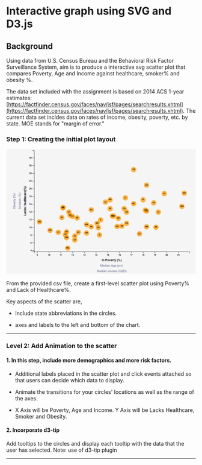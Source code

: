 # Interactive graph using SVG and D3.js

## Background

Using data from U.S. Census Bureau and the Behavioral Risk Factor Surveillance System, aim is to produce a interactive svg scatter plot that compares Poverty, Age and Income against healthcare, smoker% and obesity %.

The data set included with the assignment is based on 2014 ACS 1-year estimates: [https://factfinder.census.gov/faces/nav/jsf/pages/searchresults.xhtml](https://factfinder.census.gov/faces/nav/jsf/pages/searchresults.xhtml). The current data set incldes data on rates of income, obesity, poverty, etc. by state. MOE stands for "margin of error."


### Step 1: Creating the initial plot layout

![scatter](Images/scatter-initial.PNG)

From the provided csv file, create a first-level scatter plot using Poverty% and Lack of Healthcare%.

Key aspects of the scatter are,
* Include state abbreviations in the circles.

* axes and labels to the left and bottom of the chart.
----

### Level 2: Add Animation to the scatter

#### 1. In this step, include more demographics and more risk factors. 
* Additional labels placed in the scatter plot and click events attached so that users can decide which data to display. 
* Animate the transitions for your circles' locations as well as the range of the axes. 

* X Axis will be Poverty, Age and Income. Y Axis will be Lacks Healthcare, Smoker and Obesity.

#### 2. Incorporate d3-tip

 Add tooltips to the circles and display each tooltip with the data that the user has selected. 
 Note: use of d3-tip plugin

- - -
